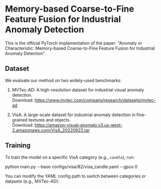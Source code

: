 Memory-based Coarse-to-Fine Feature Fusion for Industrial Anomaly Detection
==========================================================================

This is the official PyTorch implementation of the paper:
"Anomaly or Characteristic: Memory-based Coarse-to-Fine Feature Fusion for Industrial Anomaly Detection".


Dataset
-------
We evaluate our method on two widely-used benchmarks:

1. MVTec-AD: A high-resolution dataset for industrial visual anomaly detection.  
   Download: https://www.mvtec.com/company/research/datasets/mvtec-ad

2. VisA: A large-scale dataset for industrial anomaly detection in fine-grained textures and objects.  
   Download: https://amazon-visual-anomaly.s3.us-west-2.amazonaws.com/VisA_20220922.tar

Training
--------
To train the model on a specific VisA category (e.g., `candle`), run:

   python main.py --base configs/visa/82/visa_candle.yaml --gpus 0

You can modify the YAML config path to switch between categories or datasets (e.g., MVTec-AD).

